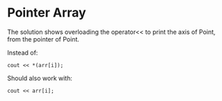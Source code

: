 # Pointer Array

The solution shows overloading the operator<< to print the axis of Point, from the pointer of Point.

Instead of:

    cout << *(arr[i]);
    
Should also work with:

    cout << arr[i];

